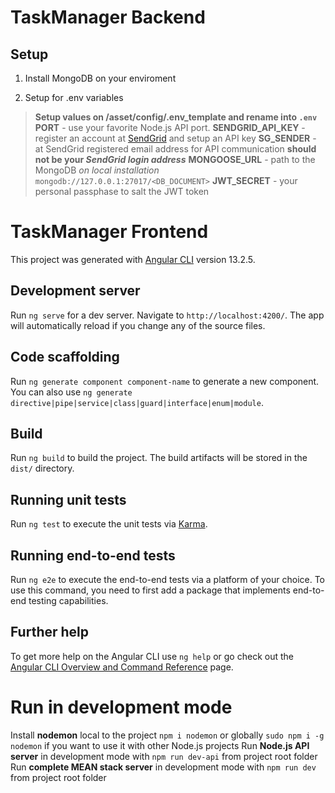# TaskManager Backend

## Setup

1. Install MongoDB on your enviroment 

2. Setup for .env variables
> **Setup values on /asset/config/.env_template and rename into `.env`**
> **PORT** - use your favorite Node.js API port.
> **SENDGRID_API_KEY** - register an account at [SendGrid](https://sendgrid.com/) and setup an API key 
> **SG_SENDER** - at SendGrid registered email address for API communication  **should not be your _SendGrid login address_**
> **MONGOOSE_URL** - path to the MongoDB *on local installation* `mongodb://127.0.0.1:27017/<DB_DOCUMENT>`
> **JWT_SECRET** - your personal passphase to salt the JWT token

# TaskManager Frontend

This project was generated with [Angular CLI](https://github.com/angular/angular-cli) version 13.2.5.

## Development server

Run `ng serve` for a dev server. Navigate to `http://localhost:4200/`. The app will automatically reload if you change any of the source files.

## Code scaffolding

Run `ng generate component component-name` to generate a new component. You can also use `ng generate directive|pipe|service|class|guard|interface|enum|module`.

## Build

Run `ng build` to build the project. The build artifacts will be stored in the `dist/` directory.

## Running unit tests

Run `ng test` to execute the unit tests via [Karma](https://karma-runner.github.io).

## Running end-to-end tests

Run `ng e2e` to execute the end-to-end tests via a platform of your choice. To use this command, you need to first add a package that implements end-to-end testing capabilities.

## Further help

To get more help on the Angular CLI use `ng help` or go check out the [Angular CLI Overview and Command Reference](https://angular.io/cli) page.

# Run in development mode 

Install **nodemon** local to the project `npm i nodemon` or globally `sudo npm i -g nodemon` if you want to use it with other Node.js projects
Run **Node.js API server** in development mode with `npm run dev-api` from project root folder
Run **complete MEAN stack server** in development mode with `npm run dev` from project root folder
